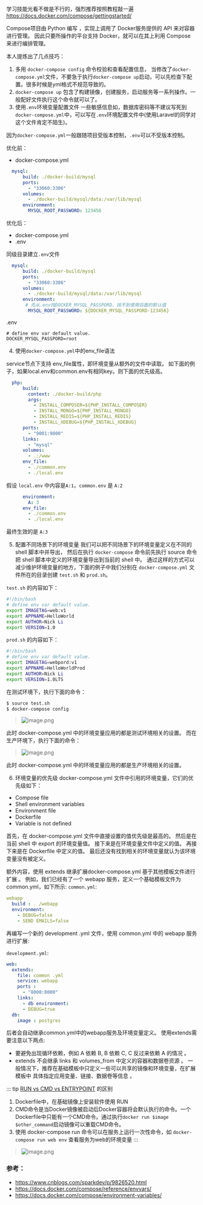 学习技能光看不做是不行的，强烈推荐按照教程敲一遍
https://docs.docker.com/compose/gettingstarted/

Compose项目由 Python 编写 ，实现上调用了 Docker服务提供的 API 来对容器进行管理。 
因此只要所操作的平台支持 Docker，就可以在其上利用 Compose 来进行编排管理。

本人提炼出了几点技巧：

1. 多用 `docker-compose config` 
命令校验和查看配置信息，
当修改了`docker-compose.yml`文件，不要急于执行`docker-compose up`启动，可以先检查下配置。很多时候是yml格式不规范导致的。
2. `docker-compose up` 包含了构建镜像，创建服务，启动服务等一系列操作。一般配好文件执行这个命令就可以了。
3. 使用`.env`环境变量配置文件
一些敏感信息如，数据库密码等不建议写死到`docker-compose.yml`中，可以写在`.env`环境配置文件中(使用Laravel的同学对这个文件肯定不陌生)。

因为`docker-compose.yml`一般跟随项目受版本控制，`.env`可以不受版本控制。


优化前：

* docker-compose.yml
```yaml
  mysql:
      build: ./docker-build/mysql
      ports:
        - "33060:3306"
      volumes:
        - ./docker-build/mysql/data:/var/lib/mysql
      environment:
        MYSQL_ROOT_PASSWORD: 123456
```

优化后：

* docker-compose.yml
* .env

同级目录建立`.env`文件
```yaml
  mysql:
      build: ./docker-build/mysql
      ports:
        - "33060:3306"
      volumes:
        - ./docker-build/mysql/data:/var/lib/mysql
      environment:
       # 先从.env找DOCKER_MYSQL_PASSPORD，找不到使用后面的默认值
        MYSQL_ROOT_PASSWORD: ${DOCKER_MYSQL_PASSPORD-123456}
```
.env
```
# define env var default value.
DOCKER_MYSQL_PASSPORD=root
```
4. 使用`docker-compose.yml`中的env_file语法

service节点下支持 env_file属性，即环境变量从额外的文件中读取。
如下面的例子，如果local.env和common.env有相同key。则下面的优先级高。
```yaml
  php:
      build:
        context: ./docker-build/php
        args:
          - INSTALL_COMPOSER=${PHP_INSTALL_COMPOSER}
          - INSTALL_MONGO=${PHP_INSTALL_MONGO}
          - INSTALL_REDIS=${PHP_INSTALL_REDIS}
          - INSTALL_XDEBUG=${PHP_INSTALL_XDEBUG}
      ports:
        - "9001:9000"
      links:
        - "mysql"
      volumes:
        - .:/www
      env_file:
        - ./common.env
        - ./local.env
```
假设 `local.env` 中内容是`A:1`，`common.env` 是 `A:2`
```yaml
      environment:
        A: 3
      env_file:
        - ./common.env
        - ./local.env
```
最终生效的是 `A:3`

5. 配置不同场景下的环境变量
我们可以把不同场景下的环境变量定义在不同的 shell 脚本中并导出，
然后在执行 `docker-compose` 命令前先执行 source 命令把 shell 脚本中定义的环境变量导出到当前的 shell 中。
通过这样的方式可以减少维护环境变量的地方，下面的例子中我们分别在 `docker-compose.yml` 文件所在的目录创建 `test.sh` 和 `prod.sh`。

`test.sh` 的内容如下：
```bash
#!/bin/bash
# define env var default value.
export IMAGETAG=web:v1
export APPNAME=HelloWorld
export AUTHOR=Nick Li
export VERSION=1.0
```

`prod.sh` 的内容如下：
```bash
#!/bin/bash
# define env var default value.
export IMAGETAG=webpord:v1
export APPNAME=HelloWorldProd
export AUTHOR=Nick Li
export VERSION=1.0LTS
```
在测试环境下，执行下面的命令：
```bash
$ source test.sh
$ docker-compose config
```
> ![image.png](https://hexo-blog.pek3b.qingstor.com/upload_images/71414-32568b72759201b7.png?imageMogr2/auto-orient/strip%7CimageView2/2/w/1240)

此时 docker-compose.yml 中的环境变量应用的都是测试环境相关的设置。
而在生产环境下，执行下面的命令：
> ![image.png](https://hexo-blog.pek3b.qingstor.com/upload_images/71414-eae5c194a7265e94.png?imageMogr2/auto-orient/strip%7CimageView2/2/w/1240)

此时 docker-compose.yml 中的环境变量应用的都是生产环境相关的设置。

6. 环境变量的优先级
docker-compose.yml 文件中引用的环境变量，它们的优先级如下：
* Compose file
* Shell environment variables
* Environment file
* Dockerfile
* Variable is not defined

首先，在 docker-compose.yml 文件中直接设置的值优先级是最高的。
然后是在当前 shell 中 export 的环境变量值。
接下来是在环境变量文件中定义的值。
再接下来是在 Dockerfile 中定义的值。
最后还没有找到相关的环境变量就认为该环境变量没有被定义。

额外内容，使用 extends 继承扩展docker-compose.yml
基于其他模板文件进行扩展 。 例如，我们已经有了一个 webapp 服务，定义一个基础模板文件为 common.yml，如下所示:
`common.yml`:
```yaml
webapp
  build : . /webapp 
  environment:
    - DEBUG=false
    - SEND EMAILS=false
```
再编写一个新的 development .yml 文件，使用 common.yml 中的 webapp 服务进行扩展:

`development.yml`:
```yaml
web:
  extends:
    file: common .yml
    service: webapp 
    ports :
      - "8000:8000" 
    links:
      - db environment:
      - DEBUG=true 
  db:
    image : postgres
```
后者会自动继承common.yml中的webapp服务及环境变量定义。 使用extends需要注意以下两点:
* 要避免出现循环依赖，例如 A 依赖 B, B 依赖 C, C 反过来依赖 A 的情况 。
* extends 不会继承 links 和 volumes_from 中定义的容器和数据卷资源 。 一般情况下，推荐在基础模板中只定义一些可以共享的镜像和环境变量，在扩展模板中
具体指定应用变量、链接、数据卷等信息 。

::: tip
 [RUN vs CMD vs ENTRYPOINT](https://www.cnblogs.com/CloudMan6/p/6875834.html) 的区别
1. Dockerfile中，在基础镜像上安装软件使用 RUN
2. CMD命令是当Docker镜像被启动后Docker容器将会默认执行的命令。一个Dockerfile中只能有一个CMD命令。通过执行`docker run $image $other_command`启动镜像可以重载CMD命令。
3. 使用 docker-compose run 命令可以在服务上运行一次性命令，如 `docker-compose run web env` 查看服务为web的环境变量
:::

> ![image.png](https://hexo-blog.pek3b.qingstor.com/upload_images/71414-6592bccf4e94da2c.png?imageMogr2/auto-orient/strip%7CimageView2/2/w/1240)

### 参考：
* https://www.cnblogs.com/sparkdev/p/9826520.html
* https://docs.docker.com/compose/reference/envvars/
* https://docs.docker.com/compose/environment-variables/
